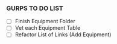 ### GURPS TO DO LIST

- [ ] Finish Equipment Folder
- [ ] Vet each Equipment Table
- [ ] Refactor List of Links (Add Equipment)